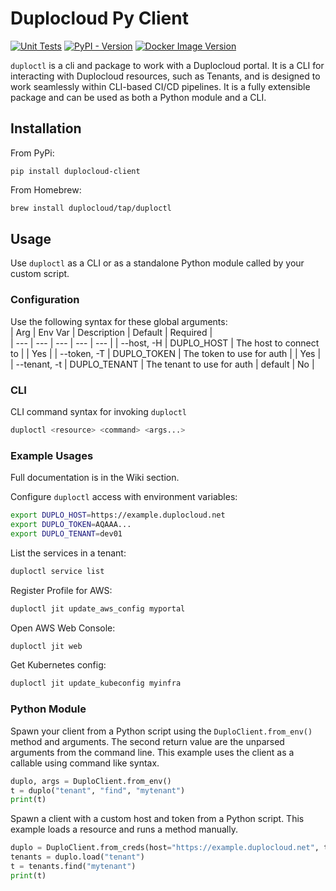 # Duplocloud Py Client  

[![Unit Tests](https://github.com/duplocloud/duploctl/actions/workflows/test_unit.yml/badge.svg)](https://github.com/duplocloud/duploctl/actions/workflows/test_unit.yml) [![PyPI - Version](https://img.shields.io/pypi/v/duplocloud-client)](https://pypi.org/project/duplocloud-client/) [![Docker Image Version](https://img.shields.io/docker/v/duplocloud/duploctl?sort=semver&logo=Docker&label=docker&color=blue&link=https%3A%2F%2Fhub.docker.com%2Fr%2Fduplocloud%2Fduploctl)](https://hub.docker.com/r/duplocloud/duploctl)

```duploctl``` is a cli and package to work with a Duplocloud portal. It is a CLI for interacting with Duplocloud resources, such as Tenants, and is designed to work seamlessly within CLI-based CI/CD pipelines. It is a fully extensible package and can be used as both a Python module and a CLI. 

## Installation  

From PyPi:
```
pip install duplocloud-client
```

From Homebrew:  
```sh
brew install duplocloud/tap/duploctl
```

## Usage 

Use ```duploctl``` as a CLI or as a standalone Python module called by your custom script. 

### Configuration  

Use the following syntax for these global arguments:  
| Arg | Env Var | Description | Default | Required |  
| --- | --- | --- | --- | --- |
| --host, -H | DUPLO_HOST | The host to connect to |  | Yes |
| --token, -T | DUPLO_TOKEN | The token to use for auth |  | Yes |
| --tenant, -t | DUPLO_TENANT | The tenant to use for auth | default | No | 

### CLI  

CLI command syntax for invoking ```duploctl``` 

```sh
duploctl <resource> <command> <args...>
```

### Example Usages

Full documentation is in the Wiki section.

Configure `duploctl` access with environment variables:
```sh
export DUPLO_HOST=https://example.duplocloud.net
export DUPLO_TOKEN=AQAAA...
export DUPLO_TENANT=dev01
```

List the services in a tenant:
```sh
duploctl service list
```

Register Profile for AWS:
```sh
duploctl jit update_aws_config myportal
```

Open AWS Web Console:
```sh
duploctl jit web
```

Get Kubernetes config:
```sh
duploctl jit update_kubeconfig myinfra
```

### Python Module

Spawn your client from a Python script using the ```DuploClient.from_env()``` method and arguments. The second return value are the unparsed arguments from the command line. This example uses the client as a callable using command like syntax.

```python
duplo, args = DuploClient.from_env()
t = duplo("tenant", "find", "mytenant")
print(t)
```

Spawn a client with a custom host and token from a Python script. This example loads a resource and runs a method manually. 

```python
duplo = DuploClient.from_creds(host="https://example.duplocloud.net", token="mytoken")
tenants = duplo.load("tenant")
t = tenants.find("mytenant")
print(t)
```

